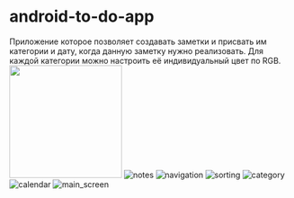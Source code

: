 ﻿# android-to-do-app
Приложение которое позволяет создавать заметки и присвать им категории и дату, когда данную заметку нужно реализовать.
Для каждой категории можно настроить её индивидуальный цвет по RGB.
<img width="200px" src="https://user-images.githubusercontent.com/89312934/182166011-49c2f8f2-0d8c-4b12-97f6-e2f091eac955.png">
![notes](https://user-images.githubusercontent.com/89312934/182166011-49c2f8f2-0d8c-4b12-97f6-e2f091eac955.png)
![navigation](https://user-images.githubusercontent.com/89312934/182166345-0db1cfa9-badf-4cf0-b1fa-6ab9d37b0296.png)
![sorting](https://user-images.githubusercontent.com/89312934/182166381-52a16a23-5a82-4819-9195-d08095643838.png)
![category](https://user-images.githubusercontent.com/89312934/182166419-da2c24b2-0872-4f1b-8199-3fd906de62a8.png)
![calendar](https://user-images.githubusercontent.com/89312934/182166463-62e9793e-e909-4c4a-bf8a-eb626c50df24.png)
![main_screen](https://user-images.githubusercontent.com/89312934/182166519-b11c3c70-92b8-4602-8425-daf04c6f78ed.png)

